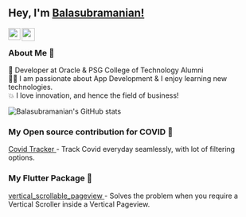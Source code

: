 ## Hey, I'm [Balasubramanian!](https://www.linkedin.com/in/balasubramanian-s-8a5b40190/) 
<!--
**isupersky/isupersky** is a ✨ _special_ ✨ repository because its `README.md` (this file) appears on your GitHub profile.

Here are some ideas to get you started:

- 🔭 I’m currently working on ...
- 🌱 I’m currently learning ...
- 👯 I’m looking to collaborate on ...
- 🤔 I’m looking for help with ...
- 💬 Ask me about ...
- 📫 How to reach me: ...
- 😄 Pronouns: ...
- ⚡ Fun fact: ...
-->
<a href="https://www.linkedin.com/in/balasubramanian-s-8a5b40190/">
  <img align="left" width="24px" src="https://img.icons8.com/color/48/000000/linkedin.png"  />
</a>
<a href="mailto:balasubramanian1612s@gmail.com">
  <img align="left" width="26px" src="https://img.icons8.com/fluent/48/000000/gmail-new.png" />
</a>

<br />

### About Me 🚀
🌱 Developer at Oracle & PSG College of Technology Alumni </br>
👨‍💻  I am passionate about App Development & I enjoy learning new technologies. </br>
💥  I love innovation, and hence the field of business! </br>

![Balasubramanian's GitHub stats](https://github-readme-stats.vercel.app/api?username=balasubramanian1612s&count_private=true)
<!-- ![Balasubramanian's Language stats](https://github-readme-stats-eight-theta.vercel.app/api/top-langs/?username=balasubramanian1612s&layout=compact&langs_count=8&hide_border=true) -->

### My Open source contribution for COVID 🤩
<a href="https://balasubramanian1612s.github.io/">
  Covid Tracker
</a> - Track Covid everyday seamlessly, with lot of filtering options.

### My Flutter Package 🤩
<a href="https://pub.dev/packages/vertical_scrollable_pageview">
  vertical_scrollable_pageview
</a> - Solves the problem when you require a Vertical Scroller inside a Vertical Pageview.

